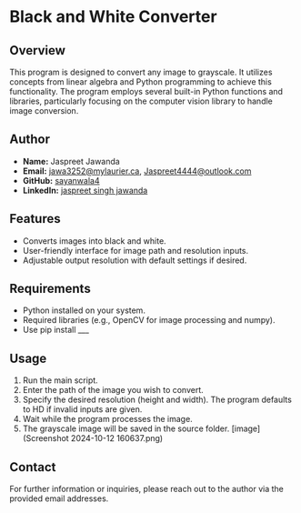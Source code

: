 # Black and White Converter

## Overview
This program is designed to convert any image to grayscale. It utilizes concepts from linear algebra and Python programming to achieve this functionality. The program employs several built-in Python functions and libraries, particularly focusing on the computer vision library to handle image conversion.

## Author
- **Name:** Jaspreet Jawanda
- **Email:** [jawa3252@mylaurier.ca](mailto:jawa3252@mylaurier.ca), [Jaspreet4444@outlook.com](mailto:Jaspreet4444@outlook.com)
- **GitHub:** [sayanwala4](https://github.com/sayanwala4)
- **LinkedIn:** [jaspreet singh jawanda](https://www.linkedin.com/in/jaspreet-jawanda-559119308/)

## Features
- Converts images into black and white.
- User-friendly interface for image path and resolution inputs.
- Adjustable output resolution with default settings if desired.

## Requirements
- Python installed on your system.
- Required libraries (e.g., OpenCV for image processing and numpy).
- Use pip install ___

## Usage
1. Run the main script.
2. Enter the path of the image you wish to convert.
3. Specify the desired resolution (height and width). The program defaults to HD if invalid inputs are given.
4. Wait while the program processes the image.
5. The grayscale image will be saved in the source folder.
[image](Screenshot 2024-10-12 160637.png)

## Contact
For further information or inquiries, please reach out to the author via the provided email addresses.
